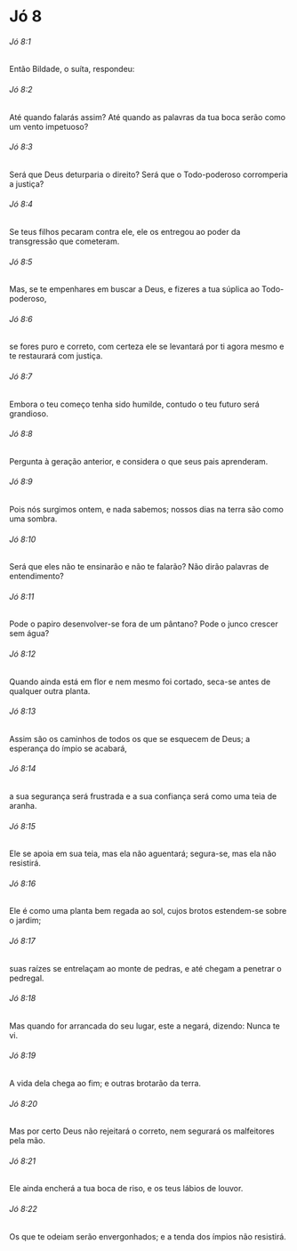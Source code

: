 # Jó 8

###### Jó 8:1

Então Bildade, o suíta, respondeu:

###### Jó 8:2

Até quando falarás assim? Até quando as palavras da tua boca serão como um vento impetuoso?

###### Jó 8:3

Será que Deus deturparia o direito? Será que o Todo-poderoso corromperia a justiça?

###### Jó 8:4

Se teus filhos pecaram contra ele, ele os entregou ao poder da transgressão que cometeram.

###### Jó 8:5

Mas, se te empenhares em buscar a Deus, e fizeres a tua súplica ao Todo-poderoso,

###### Jó 8:6

se fores puro e correto, com certeza ele se levantará por ti agora mesmo e te restaurará com justiça.

###### Jó 8:7

Embora o teu começo tenha sido humilde, contudo o teu futuro será grandioso.

###### Jó 8:8

Pergunta à geração anterior, e considera o que seus pais aprenderam.

###### Jó 8:9

Pois nós surgimos ontem, e nada sabemos; nossos dias na terra são como uma sombra.

###### Jó 8:10

Será que eles não te ensinarão e não te falarão? Não dirão palavras de entendimento?

###### Jó 8:11

Pode o papiro desenvolver-se fora de um pântano? Pode o junco crescer sem água?

###### Jó 8:12

Quando ainda está em flor e nem mesmo foi cortado, seca-se antes de qualquer outra planta.

###### Jó 8:13

Assim são os caminhos de todos os que se esquecem de Deus; a esperança do ímpio se acabará,

###### Jó 8:14

a sua segurança será frustrada e a sua confiança será como uma teia de aranha.

###### Jó 8:15

Ele se apoia em sua teia, mas ela não aguentará; segura-se, mas ela não resistirá.

###### Jó 8:16

Ele é como uma planta bem regada ao sol, cujos brotos estendem-se sobre o jardim;

###### Jó 8:17

suas raízes se entrelaçam ao monte de pedras, e até chegam a penetrar o pedregal.

###### Jó 8:18

Mas quando for arrancada do seu lugar, este a negará, dizendo: Nunca te vi.

###### Jó 8:19

A vida dela chega ao fim; e outras brotarão da terra.

###### Jó 8:20

Mas por certo Deus não rejeitará o correto, nem segurará os malfeitores pela mão.

###### Jó 8:21

Ele ainda encherá a tua boca de riso, e os teus lábios de louvor.

###### Jó 8:22

Os que te odeiam serão envergonhados; e a tenda dos ímpios não resistirá.

